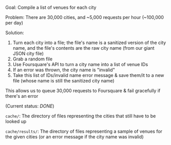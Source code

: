 Goal: Compile a list of venues for each city

Problem: There are 30,000 cities, and ~5,000 requests per hour (~100,000 per day)

Solution:

1. Turn each city into a file; the file's name is a sanitized version of the city name, and the file's contents are the raw city name (from our giant JSON city file)
2. Grab a random file
3. Use Foursquare's API to turn a city name into a list of venue IDs
4. If an error was thrown, the city name is "invalid"
5. Take this list of IDs/invalid name error message & save them/it to a new file (whose name is still the sanitized city name)

This allows us to queue 30,000 requests to Foursquare & fail gracefully if there's an error

(Current status: *DONE*)

`cache/`: The directory of files representing the cities that still have to be looked up

`cache/results/`: The directory of files representing a sample of venues for the given cities (or an error message if the city name was invalid)